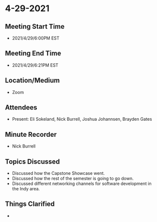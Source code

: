 # 4-29-2021
## Meeting Start Time
- 2021/4/29/6:00PM EST

## Meeting End Time
- 2021/4/29/6:21PM EST

## Location/Medium
- Zoom

## Attendees
- Present: Eli Sokeland, Nick Burrell, Joshua Johannsen, Brayden Gates

## Minute Recorder
- Nick Burrell

## Topics Discussed
- Discussed how the Capstone Showcase went.
- Discussed how the rest of the semester is going to go down.
- Discussed different networking channels for software development in the Indy area.

## Things Clarified
- 
